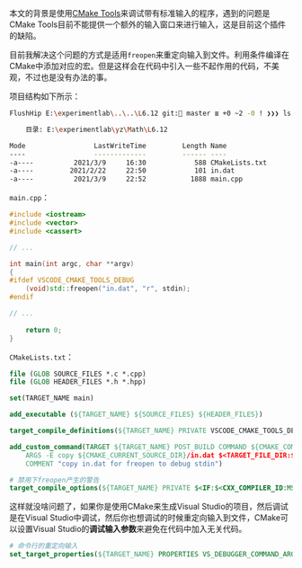 本文的背景是使用[CMake Tools](https://marketplace.visualstudio.com/items?itemName=ms-vscode.cmake-tools)来调试带有标准输入的程序，遇到的问题是CMake Tools目前不能提供一个额外的输入窗口来进行输入，这是目前这个插件的缺陷。

目前我解决这个问题的方式是适用`freopen`来重定向输入到文件。利用条件编译在CMake中添加对应的宏。但是这样会在代码中引入一些不起作用的代码，不美观，不过也是没有办法的事。

项目结构如下所示：

```bash
FlushHip E:\experimentlab\..\..\L6.12 git: master ≣ +0 ~2 -0 ! ❯❯❯ ls

    目录: E:\experimentlab\yz\Math\L6.12

Mode                 LastWriteTime         Length Name
----                 -------------         ------ ----
-a----          2021/3/9     16:30            588 CMakeLists.txt
-a----         2021/2/22     22:50            101 in.dat
-a----          2021/3/9     22:52           1888 main.cpp
```

`main.cpp`：

```cpp
#include <iostream>
#include <vector>
#include <cassert>

// ...

int main(int argc, char **argv)
{
#ifdef VSCODE_CMAKE_TOOLS_DEBUG
    (void)std::freopen("in.dat", "r", stdin);
#endif

// ...
    
    return 0;
}
```

`CMakeLists.txt`：

```cmake
file (GLOB SOURCE_FILES *.c *.cpp)
file (GLOB HEADER_FILES *.h *.hpp)

set(TARGET_NAME main)

add_executable (${TARGET_NAME} ${SOURCE_FILES} ${HEADER_FILES})

target_compile_definitions(${TARGET_NAME} PRIVATE VSCODE_CMAKE_TOOLS_DEBUG)

add_custom_command(TARGET ${TARGET_NAME} POST_BUILD COMMAND ${CMAKE_COMMAND}
    ARGS -E copy ${CMAKE_CURRENT_SOURCE_DIR}/in.dat $<TARGET_FILE_DIR:${TARGET_NAME}>/
    COMMENT "copy in.dat for freopen to debug stdin")

# 禁用下freopen产生的警告
target_compile_options(${TARGET_NAME} PRIVATE $<IF:$<CXX_COMPILER_ID:MSVC>,/wd4996,-Wno-deprecated-declarations>)
```

这样就没啥问题了，如果你是使用CMake来生成Visual Studio的项目，然后调试是在Visual Studio中调试，然后你也想调试的时候重定向输入到文件，CMake可以设置Visual Studio的**调试输入参数**来避免在代码中加入无关代码。

```cmake
# 命令行的重定向输入
set_target_properties(${TARGET_NAME} PROPERTIES VS_DEBUGGER_COMMAND_ARGUMENTS "< in.dat")
```

